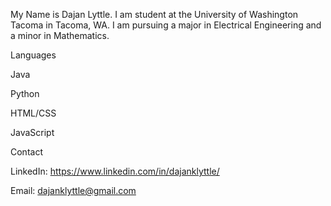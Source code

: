 
My Name is Dajan Lyttle. 
I am student at the University of Washington Tacoma in Tacoma, WA. I am pursuing a major in Electrical Engineering and a minor in Mathematics.

Languages

  Java 
  
  Python 
  
  HTML/CSS
  
  JavaScript
  

Contact

LinkedIn: https://www.linkedin.com/in/dajanklyttle/

Email: dajanklyttle@gmail.com
